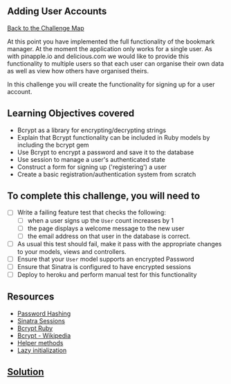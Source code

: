 ## Adding User Accounts

[Back to the Challenge Map](0_challenge_map.md)

At this point you have implemented the full functionality of the bookmark manager. At the moment
the application only works for a single user. As with pinapple.io and delicious.com we would like
to provide this functionality to multiple users so that each user can organise their own data as well
as view how others have organised theirs.

In this challenge you will create the functionality for signing up for a user account.

## Learning Objectives covered

* Bcrypt as a library for encrypting/decrypting strings
* Explain that Bcrypt functionality can be included in Ruby models by including the bcrypt gem
* Use Bcrypt to encrypt a password and save it to the database
* Use session to manage a user's authenticated state
* Construct a form for signing up ('registering') a user
* Create a basic registration/authentication system from scratch

## To complete this challenge, you will need to

- [ ] Write a failing feature test that checks the following:
  - [ ] when a user signs up the `User` count increases by 1
  - [ ] the page displays a welcome message to the new user
  - [ ] the email address on that user in the database is correct.
- [ ] As usual this test should fail, make it pass with the appropriate changes to your
models, views and controllers.
- [ ] Ensure that your `User` model supports an encrypted Password
- [ ] Ensure that Sinatra is configured to have encrypted sessions
- [ ] Deploy to heroku and perform manual test for this functionality

## Resources

* [Password Hashing](https://crackstation.net/hashing-security.html)
* [Sinatra Sessions](http://www.sinatrarb.com/intro.html#Using%20Sessions)
* [Bcrypt Ruby](https://github.com/codahale/bcrypt-ruby)
* [Bcrypt - Wikipedia](https://en.wikipedia.org/wiki/Bcrypt)
* [Helper methods](http://www.sinatrarb.com/intro.html#Helpers)
* [Lazy initialization](https://en.wikipedia.org/wiki/Lazy_initialization#Ruby)

## [Solution](solutions/18.md)
